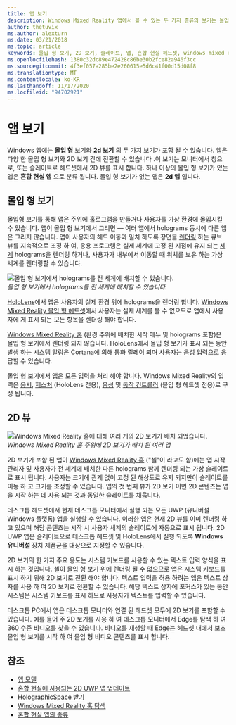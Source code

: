 ```yaml
---
title: 앱 보기
description: Windows Mixed Reality 앱에서 볼 수 있는 두 가지 종류의 보기는 몰입 형 뷰와 2D 뷰입니다.
author: thetuvix
ms.author: alexturn
ms.date: 03/21/2018
ms.topic: article
keywords: 몰입 형 보기, 2D 보기, 슬레이트, 앱, 혼합 현실 헤드셋, windows mixed reality 헤드셋, 가상 현실 헤드셋, HoloLens, MRTK, Mixed Reality Toolkit
ms.openlocfilehash: 1380c32dc89e472428c86be30b2fce82a946f3cc
ms.sourcegitcommit: 4f3ef057a285be2e260615e5d6c41f00d15d08f8
ms.translationtype: MT
ms.contentlocale: ko-KR
ms.lasthandoff: 11/17/2020
ms.locfileid: "94702921"
---
```

# <a name="app-views"></a>앱 보기

Windows 앱에는 **몰입 형** 보기와 **2d 보기** 의 두 가지 보기가 포함 될 수 있습니다. 앱은 다양 한 몰입 형 보기와 2D 보기 간에 전환할 수 있습니다 .이 보기는 모니터에서 창으로, 또는 슬레이트로 헤드셋에서 2D 뷰를 표시 합니다. 하나 이상의 몰입 형 보기가 있는 앱은 **혼합 현실 앱** 으로 분류 됩니다. 몰입 형 보기가 없는 앱은 **2d 앱** 입니다.

## <a name="immersive-views"></a>몰입 형 보기

몰입형 보기를 통해 앱은 주위에 홀로그램을 만들거나 사용자를 가상 환경에 몰입시킬 수 있습니다. 앱이 몰입 형 보기에서 그리면 &mdash; 여러 앱에서 holograms 동시에 다른 앱은 그리지 않습니다. 앱이 사용자의 헤드 이동과 일치 하도록 장면을 [렌더링](../develop/platform-capabilities-and-apis/rendering.md) 하는 큐브 뷰를 지속적으로 조정 하 여, 응용 프로그램은 실제 세계에 고정 된 지점에 유지 되는 [세계](coordinate-systems.md) holograms을 렌더링 하거나, 사용자가 내부에서 이동할 때 위치를 보유 하는 가상 세계를 렌더링할 수 있습니다.

![몰입 형 보기에서 holograms를 전 세계에 배치할 수 있습니다.](images/designoverview-940px.jpg)<br>
*몰입 형 보기에서 holograms를 전 세계에 배치할 수 있습니다.*

[HoloLens](https://docs.microsoft.com/hololens/hololens1-hardware)에서 앱은 사용자의 실제 환경 위에 holograms을 렌더링 합니다. [Windows Mixed Reality 몰입 형 헤드셋](../discover/immersive-headset-hardware-details.md)에서 사용자는 실제 세계를 볼 수 없으므로 앱에서 사용자에 게 표시 되는 모든 항목을 렌더링 해야 합니다.

[Windows Mixed Reality 홈](../discover/navigating-the-windows-mixed-reality-home.md) (환경 주위에 배치한 시작 메뉴 및 holograms 포함)은 몰입 형 보기에서 렌더링 되지 않습니다. HoloLens에서 몰입 형 보기가 표시 되는 동안 발생 하는 시스템 알림은 Cortana에 의해 통화 릴레이 되며 사용자는 음성 입력으로 응답할 수 있습니다.

몰입 형 보기에서 앱은 모든 입력을 처리 해야 합니다. Windows Mixed Reality의 입력은 [응시](gaze-and-commit.md), [제스처](gaze-and-commit.md#composite-gestures) (HoloLens 전용), [음성](voice-input.md) 및 [동작 컨트롤러](motion-controllers.md) (몰입 형 헤드셋 전용)로 구성 됩니다.

## <a name="2d-views"></a>2D 뷰

![Windows Mixed Reality 홈에 대해 여러 개의 2D 보기가 배치 되었습니다.](images/teleportation-940px.png)<br>
*Windows Mixed Reality 홈 주위에 2D 보기가 배치 된 여러 앱*

2D 보기가 포함 된 앱이 [Windows Mixed Reality 홈](../discover/navigating-the-windows-mixed-reality-home.md) ("셸"이 라고도 함)에는 앱 시작 관리자 및 사용자가 전 세계에 배치한 다른 holograms 함께 렌더링 되는 가상 슬레이트로 표시 됩니다. 사용자는 크기에 관계 없이 고정 된 해상도로 유지 되지만이 슬레이트를 이동 하 고 크기를 조정할 수 있습니다. 앱의 첫 번째 뷰가 2D 보기 이면 2D 콘텐츠는 앱을 시작 하는 데 사용 되는 것과 동일한 슬레이트를 채웁니다.

데스크톱 헤드셋에서 현재 데스크톱 모니터에서 실행 되는 모든 UWP (유니버설 Windows 플랫폼) 앱을 실행할 수 있습니다. 이러한 앱은 현재 2D 뷰를 이미 렌더링 하 고 있으며 해당 콘텐츠는 시작 시 사용자 세계의 슬레이트에 자동으로 표시 됩니다. 2D UWP 앱은 슬레이트으로 데스크톱 헤드셋 및 HoloLens에서 실행 되도록 **Windows 유니버설** 장치 제품군을 대상으로 지정할 수 있습니다.

2D 보기의 한 가지 주요 용도는 시스템 키보드를 사용할 수 있는 텍스트 입력 양식을 표시 하는 것입니다. 셸이 몰입 형 보기 위에 렌더링 될 수 없으므로 앱은 시스템 키보드를 표시 하기 위해 2D 보기로 전환 해야 합니다. 텍스트 입력을 허용 하려는 앱은 텍스트 상자를 사용 하 여 2D 보기로 전환할 수 있습니다. 해당 텍스트 상자에 포커스가 있는 동안 시스템은 시스템 키보드를 표시 하므로 사용자가 텍스트를 입력할 수 있습니다.

데스크톱 PC에서 앱은 데스크톱 모니터와 연결 된 헤드셋 모두에 2D 보기를 포함할 수 있습니다. 예를 들어 주 2D 보기를 사용 하 여 데스크톱 모니터에서 Edge를 탐색 하 여 360 수준 비디오를 찾을 수 있습니다. 비디오를 재생할 때 Edge는 헤드셋 내에서 보조 몰입 형 보기를 시작 하 여 몰입 형 비디오 콘텐츠를 표시 합니다.

## <a name="see-also"></a>참조

* [앱 모델](app-model.md)
* [혼합 현실에 사용되는 2D UWP 앱 업데이트](../develop/porting-apps/building-2d-apps.md)
* [HolographicSpace 받기](../develop/native/getting-a-holographicspace.md)
* [Windows Mixed Reality 홈 탐색](../discover/navigating-the-windows-mixed-reality-home.md)
* [혼합 현실 앱의 종류](types-of-mixed-reality-apps.md)
